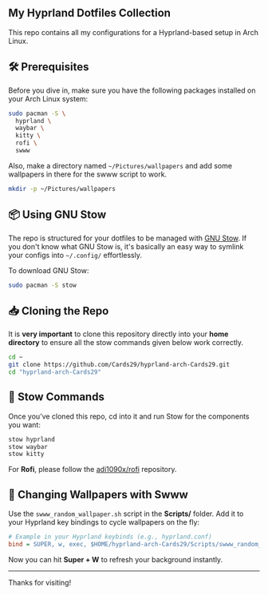## My Hyprland Dotfiles Collection

This repo contains all my configurations for a Hyprland-based setup in Arch Linux.


## 🛠️ Prerequisites

Before you dive in, make sure you have the following packages installed on your Arch Linux system:

```bash
sudo pacman -S \
  hyprland \
  waybar \
  kitty \
  rofi \
  swww
```

Also, make a directory named `~/Pictures/wallpapers` and add some wallpapers in there for the swww script to work.

```bash
mkdir -p ~/Pictures/wallpapers
```


## 📦 Using GNU Stow

The repo is structured for your dotfiles to be managed with [GNU Stow](https://www.gnu.org/software/stow/). If you don't know what GNU Stow is, it's basically an easy way to symlink your configs into `~/.config/` effortlessly.


To download GNU Stow:
```bash
sudo pacman -S stow
```


## 📥 Cloning the Repo

It is **very important** to clone this repository directly into your **home directory** to ensure all the stow commands given below work correctly.

```bash
cd ~
git clone https://github.com/Cards29/hyprland-arch-Cards29.git
cd "hyprland-arch-Cards29"
```



## 🚀 Stow Commands

Once you’ve cloned this repo, cd into it and run Stow for the components you want:

```bash
stow hyprland
stow waybar
stow kitty
```

For **Rofi**, please follow the  [adi1090x/rofi](https://github.com/adi1090x/rofi) repository.


## 🌄 Changing Wallpapers with Swww

Use the `swww_random_wallpaper.sh` script in the **Scripts/** folder. Add it to your Hyprland key bindings to cycle wallpapers on the fly:

```ini
# Example in your Hyprland keybinds (e.g., hyprland.conf)
bind = SUPER, w, exec, $HOME/hyprland-arch-Cards29/Scripts/swww_random_wallpaper.sh
```

Now you can hit **Super + W** to refresh your background instantly.

---

Thanks for visiting!
